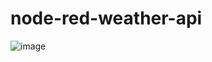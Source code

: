 # node-red-weather-api
![image](https://github.com/Revalorise/node-red-weather-api/assets/82700651/b1fd45ec-b613-400e-ad76-3feccd9c0821)
